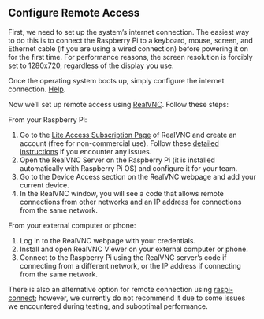 ## Configure Remote Access

First, we need to set up the system’s internet connection. The easiest way to do this is to connect the Raspberry Pi to a keyboard, mouse, screen, and Ethernet cable (if you are using a wired connection) before powering it on for the first time. For performance reasons, the screen resolution is forcibly set to 1280x720, regardless of the display you use.

Once the operating system boots up, simply configure the internet connection. [Help][HELP].

Now we’ll set up remote access using [RealVNC][REAL]. Follow these steps:

From your Raspberry Pi:
1.	Go to the [Lite Access Subscription Page][LITE] of RealVNC and create an account (free for non-commercial use). Follow these [detailed instructions][INSTRUCTIONS] if you encounter any issues.
2.	Open the RealVNC Server on the Raspberry Pi (it is installed automatically with Raspberry Pi OS) and configure it for your team.
3.	Go to the Device Access section on the RealVNC webpage and add your current device.
4.	In the RealVNC window, you will see a code that allows remote connections from other networks and an IP address for connections from the same network.

From your external computer or phone:
1.	Log in to the RealVNC webpage with your credentials.
2.	Install and open RealVNC Viewer on your external computer or phone.
3.	Connect to the Raspberry Pi using the RealVNC server’s code if connecting from a different network, or the IP address if connecting from the same network.

There is also an alternative option for remote connection using [raspi-connect][RASPI]; however, we currently do not recommend it due to some issues we encountered during testing, and suboptimal performance.

[HELP]: https://projects.raspberrypi.org/en/projects/raspberry-pi-using/3
[REAL]: https://www.realvnc.com/en/
[LITE]: https://www.realvnc.com/en/connect/plan/lite/
[INSTRUCTIONS]: https://help.realvnc.com/hc/en-us/articles/360029619052-Activating-a-RealVNC-Connect-Lite-subscription
[RASPI]: https://www.raspberrypi.com/software/connect/

<br>
